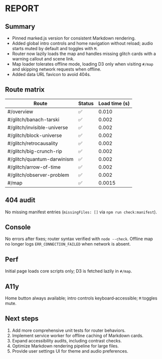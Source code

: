 # REPORT

## Summary
- Pinned marked.js version for consistent Markdown rendering.
- Added global intro controls and home navigation without reload; audio starts muted by default and toggles with `M`.
- Router now lazily loads the map and handles missing glitch cards with a warning callout and scene link.
- Map loader tolerates offline mode, loading D3 only when visiting `#/map` and skipping network requests when offline.
- Added data URL favicon to avoid 404s.

## Route matrix
| Route | Status | Load time (s) |
|------|--------|---------------|
| #/overview | ✅ | 0.010 |
| #/glitch/banach-tarski | ✅ | 0.002 |
| #/glitch/invisible-universe | ✅ | 0.002 |
| #/glitch/block-universe | ✅ | 0.002 |
| #/glitch/retrocausality | ✅ | 0.002 |
| #/glitch/big-crunch-rip | ✅ | 0.002 |
| #/glitch/quantum-darwinism | ✅ | 0.002 |
| #/glitch/arrow-of-time | ✅ | 0.002 |
| #/glitch/observer-problem | ✅ | 0.002 |
| #/map | ✅ | 0.0015 |

## 404 audit
No missing manifest entries (`missingFiles: []` via `npm run check:manifest`).

## Console
No errors after fixes; router syntax verified with `node --check`. Offline map no longer logs `ERR_CONNECTION_FAILED` when network is absent.

## Perf
Initial page loads core scripts only; D3 is fetched lazily in `#/map`.

## A11y
Home button always available; intro controls keyboard‑accessible; `M` toggles mute.

## Next steps
1. Add more comprehensive unit tests for router behaviors.
2. Implement service worker for offline caching of Markdown cards.
3. Expand accessibility audits, including contrast checks.
4. Optimize Markdown rendering pipeline for large files.
5. Provide user settings UI for theme and audio preferences.

